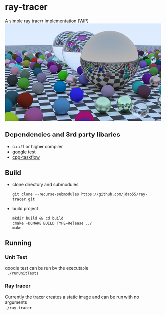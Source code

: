 # ray-tracer
A simple ray tracer implementation (WIP)
![image created](/img.png?raw=true "Optional Title")
## Dependencies and 3rd party libaries 
- c++11 or higher compiler
- google test
- [cpp-taskflow](https://github.com/cpp-taskflow/cpp-taskflow)
## Build
- clone directory and submodules
  ```
  git clone --recurse-submodules https://github.com/jdao55/ray-tracer.git
  ```
- build project
  ```
  mkdir build && cd build
  cmake -DCMAKE_BUILD_TYPE=Release ../
  make
  ```
## Running
### Unit Test
google test can be run by the executable  
``` ./runUnitTests```
### Ray tracer
Currently the tracer creates a static image and can be run with no arguments  
```./ray-tracer``` 
